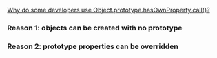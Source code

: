 
[Why do some developers use Object.prototype.hasOwnProperty.call()?](https://www.nickang.com/2018-02-04-developers-use-object-prototype-hasownproperty-call/)

### Reason 1: objects can be created with no prototype

### Reason 2: prototype properties can be overridden